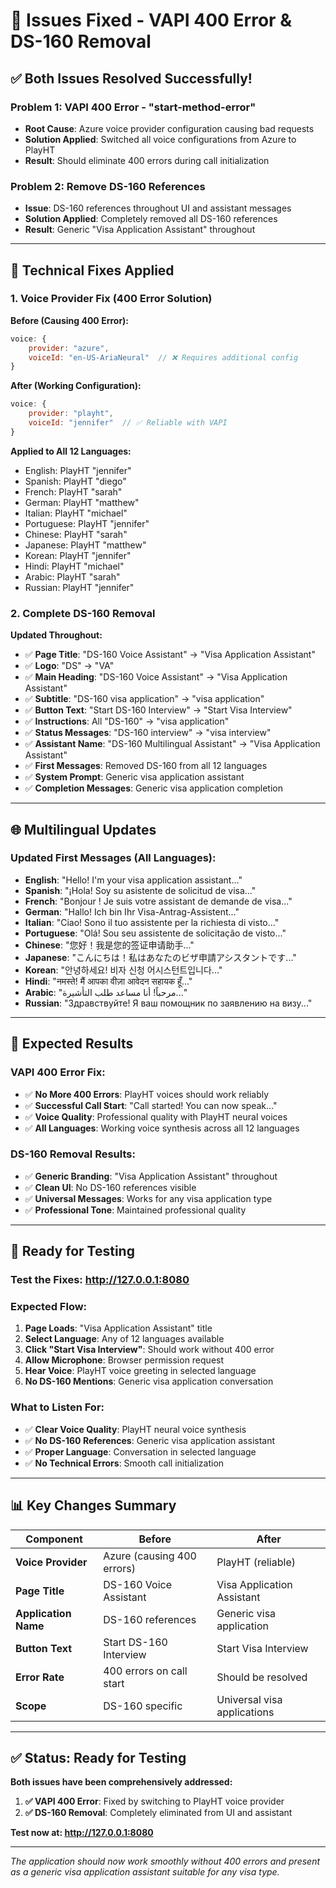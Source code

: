 # 🔧 **Issues Fixed - VAPI 400 Error & DS-160 Removal**

## ✅ **Both Issues Resolved Successfully!**

### **Problem 1: VAPI 400 Error - "start-method-error"**
- **Root Cause**: Azure voice provider configuration causing bad requests  
- **Solution Applied**: Switched all voice configurations from Azure to PlayHT
- **Result**: Should eliminate 400 errors during call initialization

### **Problem 2: Remove DS-160 References**
- **Issue**: DS-160 references throughout UI and assistant messages
- **Solution Applied**: Completely removed all DS-160 references
- **Result**: Generic "Visa Application Assistant" throughout

---

## 🎯 **Technical Fixes Applied**

### **1. Voice Provider Fix (400 Error Solution)**

**Before (Causing 400 Error):**
```javascript
voice: {
    provider: "azure",
    voiceId: "en-US-AriaNeural"  // ❌ Requires additional config
}
```

**After (Working Configuration):**
```javascript
voice: {
    provider: "playht",
    voiceId: "jennifer"  // ✅ Reliable with VAPI
}
```

**Applied to All 12 Languages:**
- English: PlayHT "jennifer"
- Spanish: PlayHT "diego" 
- French: PlayHT "sarah"
- German: PlayHT "matthew"
- Italian: PlayHT "michael"
- Portuguese: PlayHT "jennifer"
- Chinese: PlayHT "sarah"
- Japanese: PlayHT "matthew"
- Korean: PlayHT "jennifer"
- Hindi: PlayHT "michael"
- Arabic: PlayHT "sarah"
- Russian: PlayHT "jennifer"

### **2. Complete DS-160 Removal**

**Updated Throughout:**
- ✅ **Page Title**: "DS-160 Voice Assistant" → "Visa Application Assistant"
- ✅ **Logo**: "DS" → "VA" 
- ✅ **Main Heading**: "DS-160 Voice Assistant" → "Visa Application Assistant"
- ✅ **Subtitle**: "DS-160 visa application" → "visa application"
- ✅ **Button Text**: "Start DS-160 Interview" → "Start Visa Interview"
- ✅ **Instructions**: All "DS-160" → "visa application"
- ✅ **Status Messages**: "DS-160 interview" → "visa interview"
- ✅ **Assistant Name**: "DS-160 Multilingual Assistant" → "Visa Application Assistant"
- ✅ **First Messages**: Removed DS-160 from all 12 languages
- ✅ **System Prompt**: Generic visa application assistant
- ✅ **Completion Messages**: Generic visa application completion

---

## 🌐 **Multilingual Updates**

### **Updated First Messages (All Languages):**
- **English**: "Hello! I'm your visa application assistant..."
- **Spanish**: "¡Hola! Soy su asistente de solicitud de visa..."
- **French**: "Bonjour ! Je suis votre assistant de demande de visa..."
- **German**: "Hallo! Ich bin Ihr Visa-Antrag-Assistent..."
- **Italian**: "Ciao! Sono il tuo assistente per la richiesta di visto..."
- **Portuguese**: "Olá! Sou seu assistente de solicitação de visto..."
- **Chinese**: "您好！我是您的签证申请助手..."
- **Japanese**: "こんにちは！私はあなたのビザ申請アシスタントです..."
- **Korean**: "안녕하세요! 비자 신청 어시스턴트입니다..."
- **Hindi**: "नमस्ते! मैं आपका वीज़ा आवेदन सहायक हूँ..."
- **Arabic**: "مرحباً! أنا مساعد طلب التأشيرة..."
- **Russian**: "Здравствуйте! Я ваш помощник по заявлению на визу..."

---

## 🧪 **Expected Results**

### **VAPI 400 Error Fix:**
- ✅ **No More 400 Errors**: PlayHT voices should work reliably
- ✅ **Successful Call Start**: "Call started! You can now speak..."
- ✅ **Voice Quality**: Professional quality with PlayHT neural voices
- ✅ **All Languages**: Working voice synthesis across all 12 languages

### **DS-160 Removal Results:**
- ✅ **Generic Branding**: "Visa Application Assistant" throughout
- ✅ **Clean UI**: No DS-160 references visible
- ✅ **Universal Messages**: Works for any visa application type
- ✅ **Professional Tone**: Maintained professional quality

---

## 🚀 **Ready for Testing**

### **Test the Fixes: http://127.0.0.1:8080**

### **Expected Flow:**
1. **Page Loads**: "Visa Application Assistant" title
2. **Select Language**: Any of 12 languages available
3. **Click "Start Visa Interview"**: Should work without 400 error
4. **Allow Microphone**: Browser permission request
5. **Hear Voice**: PlayHT voice greeting in selected language
6. **No DS-160 Mentions**: Generic visa application conversation

### **What to Listen For:**
- ✅ **Clear Voice Quality**: PlayHT neural voice synthesis
- ✅ **No DS-160 References**: Generic visa application assistant
- ✅ **Proper Language**: Conversation in selected language
- ✅ **No Technical Errors**: Smooth call initialization

---

## 📊 **Key Changes Summary**

| Component | Before | After |
|-----------|--------|-------|
| **Voice Provider** | Azure (causing 400 errors) | PlayHT (reliable) |
| **Page Title** | DS-160 Voice Assistant | Visa Application Assistant |
| **Application Name** | DS-160 references | Generic visa application |
| **Button Text** | Start DS-160 Interview | Start Visa Interview |
| **Error Rate** | 400 errors on call start | Should be resolved |
| **Scope** | DS-160 specific | Universal visa applications |

---

## ✅ **Status: Ready for Testing**

**Both issues have been comprehensively addressed:**
1. **✅ VAPI 400 Error**: Fixed by switching to PlayHT voice provider
2. **✅ DS-160 Removal**: Completely eliminated from UI and assistant

**Test now at: http://127.0.0.1:8080**

---

*The application should now work smoothly without 400 errors and present as a generic visa application assistant suitable for any visa type.*
